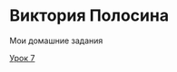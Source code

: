 # Виктория Полосина
Мои домашние задания


[Урок 7](https://victoriapolosina.github.io/Classwork/ "Мой первый сайт")
